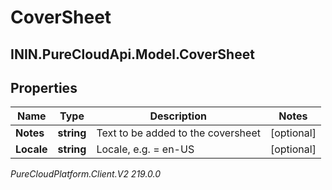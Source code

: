 # CoverSheet

## ININ.PureCloudApi.Model.CoverSheet

## Properties

|Name | Type | Description | Notes|
|------------ | ------------- | ------------- | -------------|
| **Notes** | **string** | Text to be added to the coversheet | [optional] |
| **Locale** | **string** | Locale, e.g. &#x3D; en-US | [optional] |



_PureCloudPlatform.Client.V2 219.0.0_
